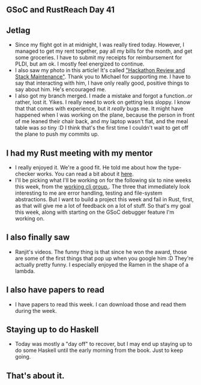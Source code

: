 ## GSoC and RustReach Day 41

## Jetlag
- Since my flight got in at midnight, I was really tired today. However, I managed
  to get my rent together, pay all my bills for the month, and get some groceries.
  I have to submit my receipts for reimbursement for PLDI, but am ok. I mostly
  feel energized to continue.
- I also saw my photo in this article! It's called ["Hackathon Review and
  Stack Maintenance"](https://www.fpcomplete.com/blog/2018/06/hackathon-review-and-stack-maintenance).
  Thank you to Michael for supporting me. I have to say that interacting with him, I have only really
  good, positive things to say about him. He's encouraged me.
- I also got my branch merged. I made a mistake and forgot a function..or rather, lost it. Yikes.
  I really need to work on getting less sloppy. I know that that comes with experience, but it
  *really* bugs me. It might have happened when I was working on the plane, because the person
  in front of me leaned their chair back, and my laptop wasn't flat, and the meal table was *so* tiny :D
  I think that's the first time I couldn't wait to get off the plane to push my commits up.
  
## I had my Rust meeting with my mentor
- I really enjoyed it. We're a good fit. He told me about how the type-checker works. 
  You can read a bit about it [here](https://rust-lang-nursery.github.io/rustc-guide/type-checking.html).
- I'll be picking what I'll be working on for the following six to nine weeks this week, from the [working
  cli group.](https://github.com/rust-lang-nursery/cli-wg/issues). The three that immediately look interesting
  to me are error handling, testing and file-system abstractions. But I want to build a project this week and
  fail in Rust, first, as that will give me a lot of feedback on a lot of stuff. So that's my goal this week,
  along with starting on the GSoC debugger feature I'm working on.
  
 ## I also finally saw
 - Ranjit's videos. The funny thing is that since he won the award, those are some of the first things that pop
   up when you google him :D They're actually pretty funny. I especially enjoyed the Ramen in the shape of a lambda.
   
 ## I also have papers to read
 - I have papers to read this week. I can download those and read them during the week.
 
 ## Staying up to do Haskell
 - Today was mostly a "day off" to recover, but I may end up staying up to do some Haskell until the early morning from
   the book. Just to keep going.
   
 ## That's about it.
